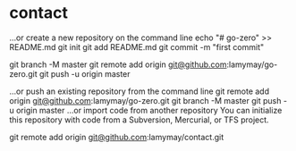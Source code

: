 # contact


…or create a new repository on the command line
echo "# go-zero" >> README.md
git init
git add README.md
git commit -m "first commit"

git branch -M master
git remote add origin git@github.com:lamymay/go-zero.git
git push -u origin master
                
…or push an existing repository from the command line
git remote add origin git@github.com:lamymay/go-zero.git
git branch -M master
git push -u origin master
…or import code from another repository
You can initialize this repository with code from a Subversion, Mercurial, or TFS project.




git remote add origin git@github.com:lamymay/contact.git
